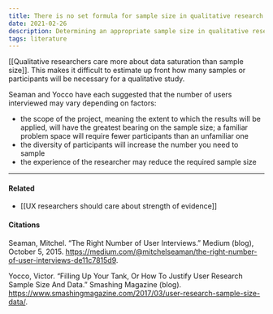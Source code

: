 ```yaml
---
title: There is no set formula for sample size in qualitative research
date: 2021-02-26
description: Determining an appropriate sample size in qualitative research can be difficult to estimate up front. 
tags: literature
---
```


[[Qualitative researchers care more about data saturation than sample size]]. This makes it difficult to estimate up front how many samples or participants will be necessary for a qualitative study. 

Seaman and Yocco have each suggested that the number of users interviewed may vary depending on factors:

- the scope of the project, meaning the extent to which the results will be applied, will have the greatest bearing on the sample size; a familiar problem space will require fewer participants than an unfamiliar one
- the diversity of participants will increase the number you need to sample
- the experience of the researcher may reduce the required sample size

---
#### Related
- [[UX researchers should care about strength of evidence]]

#### Citations
Seaman, Mitchel. “The Right Number of User Interviews.” Medium (blog), October 5, 2015. https://medium.com/@mitchelseaman/the-right-number-of-user-interviews-de11c7815d9.

Yocco, Victor. “Filling Up Your Tank, Or How To Justify User Research Sample Size And Data.” Smashing Magazine (blog). https://www.smashingmagazine.com/2017/03/user-research-sample-size-data/.
